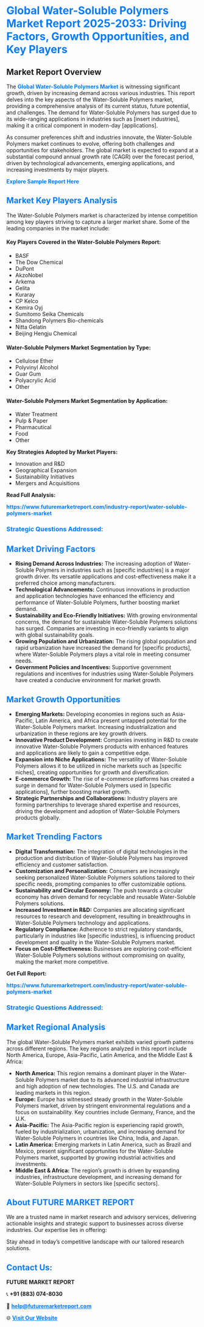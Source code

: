 <h1 style="color: #007BFF;">Global Water-Soluble Polymers Market Report 2025-2033: Driving Factors, Growth Opportunities, and Key Players</h1>

<section id="overview">
<h2>Market Report Overview</h2>
<p>The <a href="https://www.futuremarketreport.com/industry-report/water-soluble-polymers-market" style="color: #007BFF; text-decoration: none;"><strong>Global Water-Soluble Polymers Market</strong></a> is witnessing significant growth, driven by increasing demand across various industries. This report delves into the key aspects of the Water-Soluble Polymers market, providing a comprehensive analysis of its current status, future potential, and challenges. The demand for Water-Soluble Polymers has surged due to its wide-ranging applications in industries such as [insert industries], making it a critical component in modern-day [applications].</p>
<p>As consumer preferences shift and industries innovate, the Water-Soluble Polymers market continues to evolve, offering both challenges and opportunities for stakeholders. The global market is expected to expand at a substantial compound annual growth rate (CAGR) over the forecast period, driven by technological advancements, emerging applications, and increasing investments by major players.</p>
</section>

<section id="overview">
<p><a href="https://www.futuremarketreport.com/request-sample/reportId=31139" style="color: #007BFF; text-decoration: none;"><strong>Explore Sample Report Here</strong></a></p>
</section>

<section id="key-players">
<h2 style="color: #007BFF;">Market Key Players Analysis</h2>
<p>The Water-Soluble Polymers market is characterized by intense competition among key players striving to capture a larger market share. Some of the leading companies in the market include:</p>
<h4>Key Players Covered in the Water-Soluble Polymers Report:</h4>
<ul><li>BASF</li><li>The Dow Chemical</li><li>DuPont</li><li>AkzoNobel</li><li>Arkema</li><li>Gelita</li><li>Kuraray</li><li>CP Kelco</li><li>Kemira Oyj</li><li>Sumitomo Seika Chemicals</li><li>Shandong Polymers Bio-chemicals</li><li>Nitta Gelatin</li><li>Beijing Hengju Chemical</li></ul>
<h4>Water-Soluble Polymers Market Segmentation by Type:</h4>
<ul><li>Cellulose Ether</li><li>Polyvinyl Alcohol</li><li>Guar Gum</li><li>Polyacrylic Acid</li><li>Other</li></ul>

<h4>Water-Soluble Polymers Market Segmentation by Application:</h4>
<ul><li>Water Treatment</li><li>Pulp &amp; Paper</li><li>Pharmacutical</li><li>Food</li><li>Other</li></ul>
<p><strong>Key Strategies Adopted by Market Players:</strong></p>
<ul>
<li>Innovation and R&D</li>
<li>Geographical Expansion</li>
<li>Sustainability Initiatives</li>
<li>Mergers and Acquisitions</li>
</ul>
</section>

<section>
<p><strong>Read Full Analysis: </strong></p><a href="https://www.futuremarketreport.com/industry-report/water-soluble-polymers-market" style="color: #007BFF; text-decoration: none;"><strong>https://www.futuremarketreport.com/industry-report/water-soluble-polymers-market</strong></a>
<h3 style="color: #007BFF;">Strategic Questions Addressed:</h3>
</section>

<section id="driving-factors">
<h2 style="color: #007BFF;">Market Driving Factors</h2>
<ul>
<li><strong>Rising Demand Across Industries:</strong> The increasing adoption of Water-Soluble Polymers in industries such as [specific industries] is a major growth driver. Its versatile applications and cost-effectiveness make it a preferred choice among manufacturers.</li>
<li><strong>Technological Advancements:</strong> Continuous innovations in production and application technologies have enhanced the efficiency and performance of Water-Soluble Polymers, further boosting market demand.</li>
<li><strong>Sustainability and Eco-Friendly Initiatives:</strong> With growing environmental concerns, the demand for sustainable Water-Soluble Polymers solutions has surged. Companies are investing in eco-friendly variants to align with global sustainability goals.</li>
<li><strong>Growing Population and Urbanization:</strong> The rising global population and rapid urbanization have increased the demand for [specific products], where Water-Soluble Polymers plays a vital role in meeting consumer needs.</li>
<li><strong>Government Policies and Incentives:</strong> Supportive government regulations and incentives for industries using Water-Soluble Polymers have created a conducive environment for market growth.</li>
</ul>
</section>

<section id="growth-opportunities">
<h2 style="color: #007BFF;">Market Growth Opportunities</h2>
<ul>
<li><strong>Emerging Markets:</strong> Developing economies in regions such as Asia-Pacific, Latin America, and Africa present untapped potential for the Water-Soluble Polymers market. Increasing industrialization and urbanization in these regions are key growth drivers.</li>
<li><strong>Innovative Product Development:</strong> Companies investing in R&D to create innovative Water-Soluble Polymers products with enhanced features and applications are likely to gain a competitive edge.</li>
<li><strong>Expansion into Niche Applications:</strong> The versatility of Water-Soluble Polymers allows it to be utilized in niche markets such as [specific niches], creating opportunities for growth and diversification.</li>
<li><strong>E-commerce Growth:</strong> The rise of e-commerce platforms has created a surge in demand for Water-Soluble Polymers used in [specific applications], further boosting market growth.</li>
<li><strong>Strategic Partnerships and Collaborations:</strong> Industry players are forming partnerships to leverage shared expertise and resources, driving the development and adoption of Water-Soluble Polymers products globally.</li>
</ul>
</section>

<section id="trending-factors">
<h2 style="color: #007BFF;">Market Trending Factors</h2>
<ul>
<li><strong>Digital Transformation:</strong> The integration of digital technologies in the production and distribution of Water-Soluble Polymers has improved efficiency and customer satisfaction.</li>
<li><strong>Customization and Personalization:</strong> Consumers are increasingly seeking personalized Water-Soluble Polymers solutions tailored to their specific needs, prompting companies to offer customizable options.</li>
<li><strong>Sustainability and Circular Economy:</strong> The push towards a circular economy has driven demand for recyclable and reusable Water-Soluble Polymers solutions.</li>
<li><strong>Increased Investment in R&D:</strong> Companies are allocating significant resources to research and development, resulting in breakthroughs in Water-Soluble Polymers technology and applications.</li>
<li><strong>Regulatory Compliance:</strong> Adherence to strict regulatory standards, particularly in industries like [specific industries], is influencing product development and quality in the Water-Soluble Polymers market.</li>
<li><strong>Focus on Cost-Effectiveness:</strong> Businesses are exploring cost-efficient Water-Soluble Polymers solutions without compromising on quality, making the market more competitive.</li>
</ul>
</section>

<section>
<p><strong>Get Full Report: </strong></p><a href="https://www.futuremarketreport.com/industry-report/water-soluble-polymers-market" style="color: #007BFF; text-decoration: none;"><strong>https://www.futuremarketreport.com/industry-report/water-soluble-polymers-market</strong></a>
<h3 style="color: #007BFF;">Strategic Questions Addressed:</h3>
</section>


<section id="regional-analysis">
<h2 style="color: #007BFF;">Market Regional Analysis</h2>
<p>The global Water-Soluble Polymers market exhibits varied growth patterns across different regions. The key regions analyzed in this report include North America, Europe, Asia-Pacific, Latin America, and the Middle East & Africa:</p>
<ul>
<li><strong>North America:</strong> This region remains a dominant player in the Water-Soluble Polymers market due to its advanced industrial infrastructure and high adoption of new technologies. The U.S. and Canada are leading markets in this region.</li>
<li><strong>Europe:</strong> Europe has witnessed steady growth in the Water-Soluble Polymers market, driven by stringent environmental regulations and a focus on sustainability. Key countries include Germany, France, and the U.K.</li>
<li><strong>Asia-Pacific:</strong> The Asia-Pacific region is experiencing rapid growth, fueled by industrialization, urbanization, and increasing demand for Water-Soluble Polymers in countries like China, India, and Japan.</li>
<li><strong>Latin America:</strong> Emerging markets in Latin America, such as Brazil and Mexico, present significant opportunities for the Water-Soluble Polymers market, supported by growing industrial activities and investments.</li>
<li><strong>Middle East & Africa:</strong> The region’s growth is driven by expanding industries, infrastructure development, and increasing demand for Water-Soluble Polymers in sectors like [specific sectors].</li>
</ul>
</section>

<footer>
<h2 style="color: #007BFF;">About FUTURE MARKET REPORT</h2>
<p>We are a trusted name in market research and advisory services, delivering actionable insights and strategic support to businesses across diverse industries. Our expertise lies in offering:</p>

<p>Stay ahead in today’s competitive landscape with our tailored research solutions.</p>

<h2 style="color: #007BFF;">Contact Us:</h2>
<p><strong>FUTURE MARKET REPORT</strong></p>
<p>📞 <strong>+91 (883) 074-8030</strong></p>
<p>📧 <strong><a href="mailto:help@futuremarketreport.com" style="color: #007BFF;">help@futuremarketreport.com</a></strong></p>
<p>🌐 <strong><a href="https://www.futuremarketreport.com/" style="color: #007BFF;">Visit Our Website</a></strong></p>
</footer>